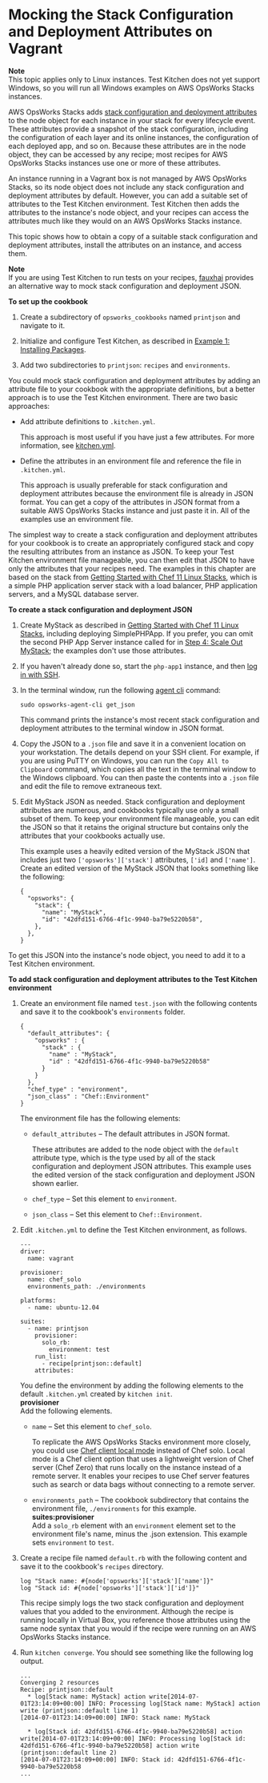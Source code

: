 # Mocking the Stack Configuration and Deployment Attributes on Vagrant<a name="opsworks-opsworks-mock"></a>

**Note**  
This topic applies only to Linux instances\. Test Kitchen does not yet support Windows, so you will run all Windows examples on AWS OpsWorks Stacks instances\.

AWS OpsWorks Stacks adds [stack configuration and deployment attributes](workingcookbook-json.md) to the node object for each instance in your stack for every lifecycle event\. These attributes provide a snapshot of the stack configuration, including the configuration of each layer and its online instances, the configuration of each deployed app, and so on\. Because these attributes are in the node object, they can be accessed by any recipe; most recipes for AWS OpsWorks Stacks instances use one or more of these attributes\. 

An instance running in a Vagrant box is not managed by AWS OpsWorks Stacks, so its node object does not include any stack configuration and deployment attributes by default\. However, you can add a suitable set of attributes to the Test Kitchen environment\. Test Kitchen then adds the attributes to the instance's node object, and your recipes can access the attributes much like they would on an AWS OpsWorks Stacks instance\.

This topic shows how to obtain a copy of a suitable stack configuration and deployment attributes, install the attributes on an instance, and access them\.

**Note**  
If you are using Test Kitchen to run tests on your recipes, [fauxhai](https://github.com/customink/fauxhai) provides an alternative way to mock stack configuration and deployment JSON\.

**To set up the cookbook**

1. Create a subdirectory of `opsworks_cookbooks` named `printjson` and navigate to it\.

1. Initialize and configure Test Kitchen, as described in [Example 1: Installing Packages](cookbooks-101-basics-packages.md)\.

1. Add two subdirectories to `printjson`: `recipes` and `environments`\.

You could mock stack configuration and deployment attributes by adding an attribute file to your cookbook with the appropriate definitions, but a better approach is to use the Test Kitchen environment\. There are two basic approaches:
+ Add attribute definitions to `.kitchen.yml`\.

  This approach is most useful if you have just a few attributes\. For more information, see [kitchen\.yml](https://docs.chef.io/config_yml_kitchen.html)\.
+ Define the attributes in an environment file and reference the file in `.kitchen.yml`\.

  This approach is usually preferable for stack configuration and deployment attributes because the environment file is already in JSON format\. You can get a copy of the attributes in JSON format from a suitable AWS OpsWorks Stacks instance and just paste it in\. All of the examples use an environment file\.

The simplest way to create a stack configuration and deployment attributes for your cookbook is to create an appropriately configured stack and copy the resulting attributes from an instance as JSON\. To keep your Test Kitchen environment file manageable, you can then edit that JSON to have only the attributes that your recipes need\. The examples in this chapter are based on the stack from [Getting Started with Chef 11 Linux Stacks](gettingstarted.md), which is a simple PHP application server stack with a load balancer, PHP application servers, and a MySQL database server\.

**To create a stack configuration and deployment JSON**

1. Create MyStack as described in [Getting Started with Chef 11 Linux Stacks](gettingstarted.md), including deploying SimplePHPApp\. If you prefer, you can omit the second PHP App Server instance called for in [Step 4: Scale Out MyStack](gettingstarted-scale.md); the examples don't use those attributes\.

1. If you haven't already done so, start the `php-app1` instance, and then [log in with SSH](workinginstances-ssh.md)\.

1. In the terminal window, run the following [agent cli](agent.md) command:

   ```
   sudo opsworks-agent-cli get_json
   ```

   This command prints the instance's most recent stack configuration and deployment attributes to the terminal window in JSON format\.

1. Copy the JSON to a `.json` file and save it in a convenient location on your workstation\. The details depend on your SSH client\. For example, if you are using PuTTY on Windows, you can run the `Copy All to Clipboard` command, which copies all the text in the terminal window to the Windows clipboard\. You can then paste the contents into a `.json` file and edit the file to remove extraneous text\.

1. Edit MyStack JSON as needed\. Stack configuration and deployment attributes are numerous, and cookbooks typically use only a small subset of them\. To keep your environment file manageable, you can edit the JSON so that it retains the original structure but contains only the attributes that your cookbooks actually use\.

   This example uses a heavily edited version of the MyStack JSON that includes just two `['opsworks']['stack']` attributes, `['id]` and `['name']`\. Create an edited version of the MyStack JSON that looks something like the following:

   ```
   {
     "opsworks": {
       "stack": {
         "name": "MyStack",
         "id": "42dfd151-6766-4f1c-9940-ba79e5220b58",
       },
     },
   }
   ```

To get this JSON into the instance's node object, you need to add it to a Test Kitchen environment\.

**To add stack configuration and deployment attributes to the Test Kitchen environment**

1. Create an environment file named `test.json` with the following contents and save it to the cookbook's `environments` folder\.

   ```
   {
     "default_attributes": {
       "opsworks" : {
         "stack" : {
           "name" : "MyStack",
           "id" : "42dfd151-6766-4f1c-9940-ba79e5220b58"
         }
       }
     },
     "chef_type" : "environment",
     "json_class" : "Chef::Environment"
   }
   ```

   The environment file has the following elements:
   + `default_attributes` – The default attributes in JSON format\.

     These attributes are added to the node object with the `default` attribute type, which is the type used by all of the stack configuration and deployment JSON attributes\. This example uses the edited version of the stack configuration and deployment JSON shown earlier\.
   + `chef_type` – Set this element to `environment`\.
   + `json_class` – Set this element to `Chef::Environment`\.

1. Edit `.kitchen.yml` to define the Test Kitchen environment, as follows\.

   ```
   ---
   driver:
     name: vagrant
   
   provisioner:
     name: chef_solo
     environments_path: ./environments
   
   platforms:
     - name: ubuntu-12.04
   
   suites:
     - name: printjson 
       provisioner:
         solo_rb:
           environment: test
       run_list:
         - recipe[printjson::default]
       attributes:
   ```

   You define the environment by adding the following elements to the default `.kitchen.yml` created by `kitchen init`\.  
**provisioner**  
Add the following elements\.  
   + `name` – Set this element to `chef_solo`\.

     To replicate the AWS OpsWorks Stacks environment more closely, you could use [Chef client local mode](https://docs.chef.io/ctl_chef_client.html) instead of Chef solo\. Local mode is a Chef client option that uses a lightweight version of Chef server \(Chef Zero\) that runs locally on the instance instead of a remote server\. It enables your recipes to use Chef server features such as search or data bags without connecting to a remote server\.
   + `environments_path` – The cookbook subdirectory that contains the environment file, `./environments` for this example\.  
**suites:provisioner**  
Add a `solo_rb` element with an `environment` element set to the environment file's name, minus the \.json extension\. This example sets `environment` to `test`\.

1. Create a recipe file named `default.rb` with the following content and save it to the cookbook's `recipes` directory\.

   ```
   log "Stack name: #{node['opsworks']['stack']['name']}"
   log "Stack id: #{node['opsworks']['stack']['id']}"
   ```

   This recipe simply logs the two stack configuration and deployment values that you added to the environment\. Although the recipe is running locally in Virtual Box, you reference those attributes using the same node syntax that you would if the recipe were running on an AWS OpsWorks Stacks instance\.

1. Run `kitchen converge`\. You should see something like the following log output\.

   ```
   ...
   Converging 2 resources       
   Recipe: printjson::default       
     * log[Stack name: MyStack] action write[2014-07-01T23:14:09+00:00] INFO: Processing log[Stack name: MyStack] action write (printjson::default line 1)       
   [2014-07-01T23:14:09+00:00] INFO: Stack name: MyStack       
                
     * log[Stack id: 42dfd151-6766-4f1c-9940-ba79e5220b58] action write[2014-07-01T23:14:09+00:00] INFO: Processing log[Stack id: 42dfd151-6766-4f1c-9940-ba79e5220b58] action write (printjson::default line 2)       
   [2014-07-01T23:14:09+00:00] INFO: Stack id: 42dfd151-6766-4f1c-9940-ba79e5220b58       
   ...
   ```